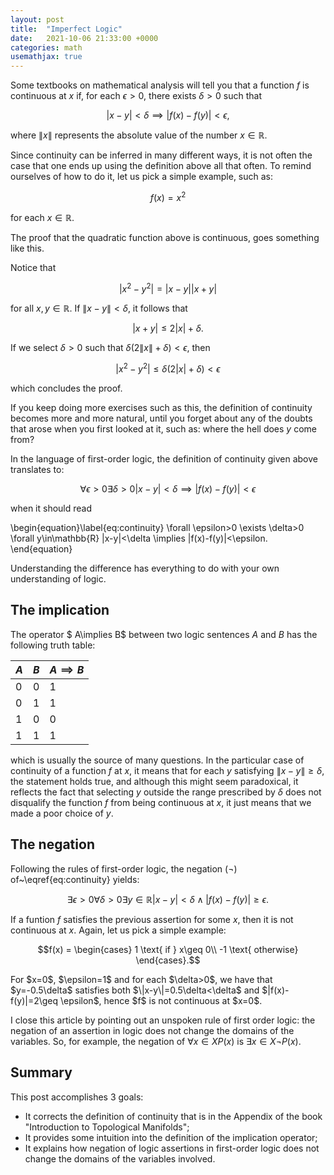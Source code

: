 ```yaml
---
layout: post
title:  "Imperfect Logic"
date:   2021-10-06 21:33:00 +0000
categories: math
usemathjax: true
---
```


Some textbooks on mathematical analysis will tell you that a function $f$ is continuous at $x$ if, for each $\epsilon>0$, there exists $\delta>0$ such that

$$|x-y|<\delta \implies |f(x)-f(y)|<\epsilon,$$

where $\|x\|$ represents the absolute value of the number $x\in\mathbb{R}$.

Since continuity can be inferred in many different ways, it is not often the case that one ends up using the definition above all that often. To remind ourselves of how to do it, let us pick a simple example, such as:

$$f(x)=x^2$$

for each $x\in\mathbb{R}$.

The proof that the quadratic function above is continuous, goes something like this.

<div class="proof">
Notice that 

$$|x^2-y^2|=|x-y||x+y|$$

for all $x,y\in\mathbb{R}$. If $\|x-y\|<\delta$, it follows that 

$$|x+y|\leq 2|x| +\delta.$$

If we select $\delta>0$ such that $\delta(2\|x\|+\delta)<\epsilon$, then 

$$|x^2-y^2|\leq \delta(2|x|+\delta)<\epsilon$$

which concludes the proof.
</div>

If you keep doing more exercises such as this, the definition of continuity becomes more and more natural, until you forget about any of the doubts that arose when you first looked at it, such as: where the hell does $y$ come from?

In the language of first-order logic, the definition of continuity given above translates to:

$$\forall \epsilon>0 \exists \delta>0 |x-y|<\delta \implies |f(x)-f(y)|<\epsilon$$

when it should read

\begin{equation}\label{eq:continuity}
\forall \epsilon>0 \exists \delta>0 \forall y\in\mathbb{R} |x-y|<\delta \implies |f(x)-f(y)|<\epsilon.
\end{equation}

Understanding the difference has everything to do with your own understanding of logic.

## The implication

The operator $ A\implies B$ between two logic sentences $A$ and $B$ has the following truth table:

| $A$ | $B$ | $A\implies B$ |
|-----|-----|---------------|
| $0$ | $0$ | $1$           |
| $0$ | $1$ | $1$           |
| $1$ | $0$ | $0$           |
| $1$ | $1$ | $1$           |

which is usually the source of many questions. In the particular case of continuity of a function $f$ at $x$, it means that for each $y$ satisfying $\|x-y\|\geq \delta$, the statement holds true, and although this might seem paradoxical, it reflects the fact that selecting $y$ outside the range prescribed by $\delta$ does not disqualify the function $f$ from being continuous at $x$, it just means that we made a poor choice of $y$.

## The negation

Following the rules of first-order logic, the negation ($\lnot$) of~\eqref{eq:continuity} yields:

$$\exists \epsilon>0 \forall \delta>0\exists y\in\mathbb{R} |x-y|<\delta \land |f(x)-f(y)|\geq\epsilon.$$

If a funtion $f$ satisfies the previous assertion for some $x$, then it is not continuous at $x$. Again, let us pick a simple example:

$$f(x) = \begin{cases}
1 \text{ if } x\geq 0\\
-1 \text{ otherwise}
\end{cases}.$$

<div class="proof">
For $x=0$, $\epsilon=1$ and for each $\delta>0$, we have that $y=-0.5\delta$ satisfies both $\|x-y\|=0.5\delta<\delta$ and $|f(x)-f(y)|=2\geq \epsilon$, hence $f$ is not continuous at $x=0$.
</div>

I close this article by pointing out an unspoken rule of first order logic: the negation of an assertion in logic does not change the domains of the variables. So, for example, the negation of $\forall x\in X P(x)$ is $\exists x\in X \lnot P(x)$.

## Summary
This post accomplishes 3 goals:
* It corrects the definition of continuity that is in the Appendix of the book "Introduction to Topological Manifolds";
* It provides some intuition into the definition of the implication operator;
* It explains how negation of logic assertions in first-order logic does not change the domains of the variables involved.